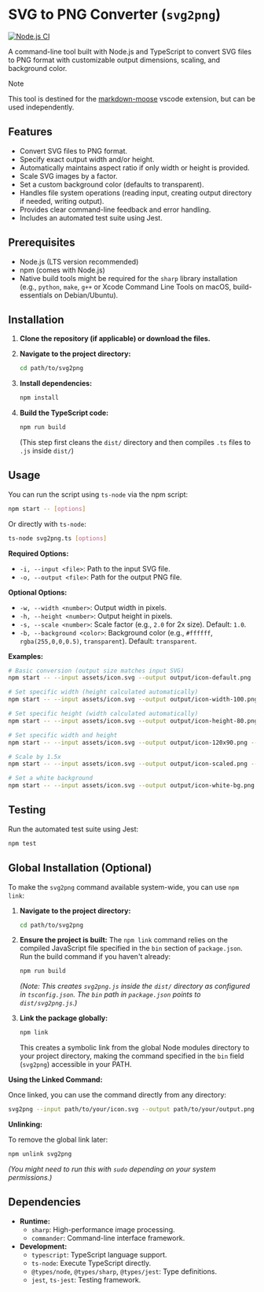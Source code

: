# SVG to PNG Converter (`svg2png`)

[![Node.js CI](https://github.com/shaneholloman/svg2png/actions/workflows/ci.yml/badge.svg)](https://github.com/shaneholloman/svg2png/actions/workflows/ci.yml)

A command-line tool built with Node.js and TypeScript to convert SVG files to PNG format with customizable output dimensions, scaling, and background color.

> [!NOTE]
> This tool is destined for the [markdown-moose](https://github.com/shaneholloman/markdown-moose) vscode extension, but can be used independently.

## Features

- Convert SVG files to PNG format.
- Specify exact output width and/or height.
- Automatically maintains aspect ratio if only width or height is provided.
- Scale SVG images by a factor.
- Set a custom background color (defaults to transparent).
- Handles file system operations (reading input, creating output directory if needed, writing output).
- Provides clear command-line feedback and error handling.
- Includes an automated test suite using Jest.

## Prerequisites

- Node.js (LTS version recommended)
- npm (comes with Node.js)
- Native build tools might be required for the `sharp` library installation (e.g., `python`, `make`, `g++` or Xcode Command Line Tools on macOS, build-essentials on Debian/Ubuntu).

## Installation

1. **Clone the repository (if applicable) or download the files.**
2. **Navigate to the project directory:**

    ```sh
    cd path/to/svg2png
    ```

3. **Install dependencies:**

    ```sh
    npm install
    ```

4. **Build the TypeScript code:**

    ```sh
    npm run build
    ```

    (This step first cleans the `dist/` directory and then compiles `.ts` files to `.js` inside `dist/`)

## Usage

You can run the script using `ts-node` via the npm script:

```sh
npm start -- [options]
```

Or directly with `ts-node`:

```sh
ts-node svg2png.ts [options]
```

**Required Options:**

- `-i, --input <file>`: Path to the input SVG file.
- `-o, --output <file>`: Path for the output PNG file.

**Optional Options:**

- `-w, --width <number>`: Output width in pixels.
- `-h, --height <number>`: Output height in pixels.
- `-s, --scale <number>`: Scale factor (e.g., `2.0` for 2x size). Default: `1.0`.
- `-b, --background <color>`: Background color (e.g., `#ffffff`, `rgba(255,0,0,0.5)`, `transparent`). Default: `transparent`.

**Examples:**

```sh
# Basic conversion (output size matches input SVG)
npm start -- --input assets/icon.svg --output output/icon-default.png

# Set specific width (height calculated automatically)
npm start -- --input assets/icon.svg --output output/icon-width-100.png --width 100

# Set specific height (width calculated automatically)
npm start -- --input assets/icon.svg --output output/icon-height-80.png --height 80

# Set specific width and height
npm start -- --input assets/icon.svg --output output/icon-120x90.png --width 120 --height 90

# Scale by 1.5x
npm start -- --input assets/icon.svg --output output/icon-scaled.png --scale 1.5

# Set a white background
npm start -- --input assets/icon.svg --output output/icon-white-bg.png --background "#ffffff"
```

## Testing

Run the automated test suite using Jest:

```sh
npm test
```

## Global Installation (Optional)

To make the `svg2png` command available system-wide, you can use `npm link`:

1. **Navigate to the project directory:**

    ```sh
    cd path/to/svg2png
    ```

2. **Ensure the project is built:** The `npm link` command relies on the compiled JavaScript file specified in the `bin` section of `package.json`. Run the build command if you haven't already:

    ```sh
    npm run build
    ```

    *(Note: This creates `svg2png.js` inside the `dist/` directory as configured in `tsconfig.json`. The `bin` path in `package.json` points to `dist/svg2png.js`.)*
3. **Link the package globally:**

    ```sh
    npm link
    ```

    This creates a symbolic link from the global Node modules directory to your project directory, making the command specified in the `bin` field (`svg2png`) accessible in your PATH.

**Using the Linked Command:**

Once linked, you can use the command directly from any directory:

```sh
svg2png --input path/to/your/icon.svg --output path/to/your/output.png --width 200
```

**Unlinking:**

To remove the global link later:

```sh
npm unlink svg2png
```

*(You might need to run this with `sudo` depending on your system permissions.)*

## Dependencies

- **Runtime:**
    - `sharp`: High-performance image processing.
    - `commander`: Command-line interface framework.
- **Development:**
    - `typescript`: TypeScript language support.
    - `ts-node`: Execute TypeScript directly.
    - `@types/node`, `@types/sharp`, `@types/jest`: Type definitions.
    - `jest`, `ts-jest`: Testing framework.
